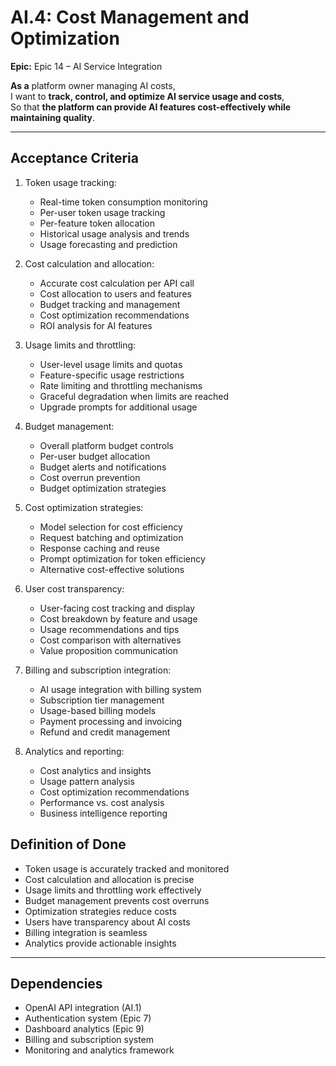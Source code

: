 # AI.4: Cost Management and Optimization

**Epic:** Epic 14 – AI Service Integration

**As a** platform owner managing AI costs,  
I want to **track, control, and optimize AI service usage and costs**,  
So that **the platform can provide AI features cost-effectively while maintaining quality**.

---

## Acceptance Criteria

1. Token usage tracking:
   - Real-time token consumption monitoring
   - Per-user token usage tracking
   - Per-feature token allocation
   - Historical usage analysis and trends
   - Usage forecasting and prediction

2. Cost calculation and allocation:
   - Accurate cost calculation per API call
   - Cost allocation to users and features
   - Budget tracking and management
   - Cost optimization recommendations
   - ROI analysis for AI features

3. Usage limits and throttling:
   - User-level usage limits and quotas
   - Feature-specific usage restrictions
   - Rate limiting and throttling mechanisms
   - Graceful degradation when limits are reached
   - Upgrade prompts for additional usage

4. Budget management:
   - Overall platform budget controls
   - Per-user budget allocation
   - Budget alerts and notifications
   - Cost overrun prevention
   - Budget optimization strategies

5. Cost optimization strategies:
   - Model selection for cost efficiency
   - Request batching and optimization
   - Response caching and reuse
   - Prompt optimization for token efficiency
   - Alternative cost-effective solutions

6. User cost transparency:
   - User-facing cost tracking and display
   - Cost breakdown by feature and usage
   - Usage recommendations and tips
   - Cost comparison with alternatives
   - Value proposition communication

7. Billing and subscription integration:
   - AI usage integration with billing system
   - Subscription tier management
   - Usage-based billing models
   - Payment processing and invoicing
   - Refund and credit management

8. Analytics and reporting:
   - Cost analytics and insights
   - Usage pattern analysis
   - Cost optimization recommendations
   - Performance vs. cost analysis
   - Business intelligence reporting

## Definition of Done

- Token usage is accurately tracked and monitored
- Cost calculation and allocation is precise
- Usage limits and throttling work effectively
- Budget management prevents cost overruns
- Optimization strategies reduce costs
- Users have transparency about AI costs
- Billing integration is seamless
- Analytics provide actionable insights

---

## Dependencies

- OpenAI API integration (AI.1)
- Authentication system (Epic 7)
- Dashboard analytics (Epic 9)
- Billing and subscription system
- Monitoring and analytics framework 